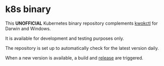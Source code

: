 # k8s binary

This **UNOFFICIAL** Kubernetes binary repository complements [kwokctl] for Darwin and Windows.

It is available for development and testing purposes only. 

The repository is set up to automatically check for the latest version daily.

When a new version is available, a build and [release] are triggered.

[kwokctl]: https://kwok.sigs.k8s.io/docs/user/kwokctl-platform-specific-binaries/
[release]: https://github.com/kwok-ci/k8s/releases
